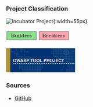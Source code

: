 ### Project Classification

![Incubator Project](/assets/images/common/owasp_level_incubator.svg){:width=55px}

![Builders](assets/images/owasp_builders_small.png)
![Breakers](assets/images/owasp_breakers_small.png)

![Tool Project](assets/images/owasp_tool_project.png)

### Sources

* [GitHub](https://github.com/Risk-Assessment-Framework)
